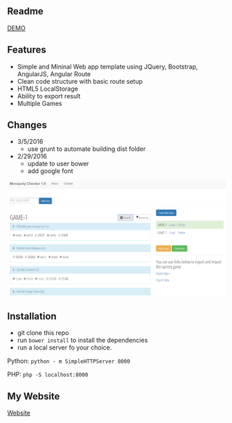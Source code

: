 ## Readme

[DEMO](http://rattanakchea.github.io/monopolychecker "My website")

## Features
* Simple and Mininal Web app template using JQuery, Bootstrap, AngularJS, Angular Route
* Clean code structure with basic route setup
* HTML5 LocalStorage
* Ability to export result
* Multiple Games

## Changes
* 3/5/2016
	* use grunt to automate building dist folder
* 2/29/2016
    * update to user bower
    * add google font

![Screnshot](https://raw.githubusercontent.com/rattanakchea/monopolychecker/master/app/img/screenshot1.png "Screenshot")


## Installation
- git clone this repo
- run `bower install` to install the dependencies
- run a local server fo your choice.

Python: `python - m SimpleHTTPServer 8000`

PHP: `php -S localhost:8000`

## My Website
[Website](http://rattanakchea.github.io/ "My website")